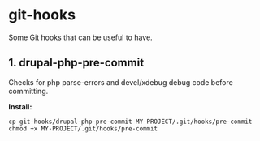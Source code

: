 # git-hooks
Some Git hooks that can be useful to have.

## 1. drupal-php-pre-commit ##

Checks for php parse-errors and devel/xdebug debug code before committing.

**Install:**
```
cp git-hooks/drupal-php-pre-commit MY-PROJECT/.git/hooks/pre-commit
chmod +x MY-PROJECT/.git/hooks/pre-commit
```
